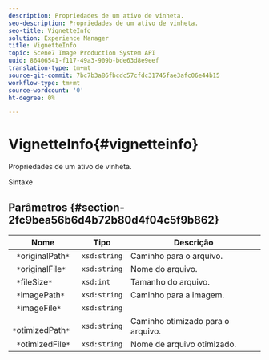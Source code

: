 ```yaml
---
description: Propriedades de um ativo de vinheta.
seo-description: Propriedades de um ativo de vinheta.
seo-title: VignetteInfo
solution: Experience Manager
title: VignetteInfo
topic: Scene7 Image Production System API
uuid: 86406541-f117-49a3-909b-bde63d8e9eef
translation-type: tm+mt
source-git-commit: 7bc7b3a86fbcdc57cfdc31745fae3afc06e44b15
workflow-type: tm+mt
source-wordcount: '0'
ht-degree: 0%

---
```



# VignetteInfo{#vignetteinfo}

Propriedades de um ativo de vinheta.

Sintaxe

## Parâmetros {#section-2fc9bea56b6d4b72b80d4f04c5f9b862}

| Nome | Tipo | Descrição |
|---|---|---|
| ` *`originalPath`*` | `xsd:string` | Caminho para o arquivo. |
| ` *`originalFile`*` | `xsd:string` | Nome do arquivo. |
| ` *`fileSize`*` | `xsd:int` | Tamanho do arquivo. |
| ` *`imagePath`*` | `xsd:string` | Caminho para a imagem. |
| ` *`imageFile`*` | `xsd:string` |  |
| ` *`otimizedPath`*` | `xsd:string` | Caminho otimizado para o arquivo. |
| ` *`otimizedFile`*` | `xsd:string` | Nome de arquivo otimizado. |

